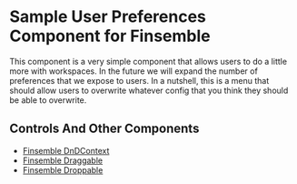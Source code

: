 # Sample User Preferences Component for Finsemble
This component is a very simple component that allows users to do a little more with workspaces. In the future we will expand the number of preferences that we expose to users. In a nutshell, this is a menu that should allow users to overwrite whatever config that you think they should be able to overwrite.

## Controls And Other Components
- [Finsemble DnDContext](https://github.com/ChartIQ/finsemble-react-controls/tree/master/FinsembleDnDContext)
- [Finsemble Draggable](https://github.com/ChartIQ/finsemble-react-controls/tree/master/FinsembleDraggable)
- [Finsemble Droppable](https://github.com/ChartIQ/finsemble-react-controls/tree/master/FinsembleDroppable)